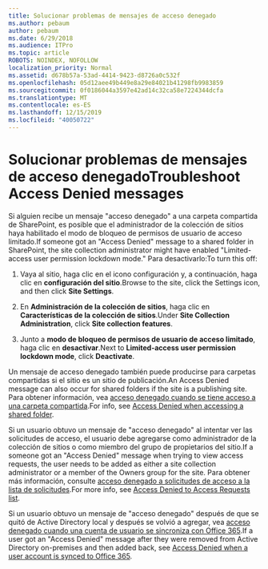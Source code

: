 ```yaml
---
title: Solucionar problemas de mensajes de acceso denegado
ms.author: pebaum
author: pebaum
ms.date: 6/29/2018
ms.audience: ITPro
ms.topic: article
ROBOTS: NOINDEX, NOFOLLOW
localization_priority: Normal
ms.assetid: d678b57a-53ad-4414-9423-d8726a0c532f
ms.openlocfilehash: 05d12aee49b449e8a29e84021b41298fb9983859
ms.sourcegitcommit: 0f0186044a3597e42ad14c32ca58e7224344dcfa
ms.translationtype: MT
ms.contentlocale: es-ES
ms.lasthandoff: 12/15/2019
ms.locfileid: "40050722"
---
```

# <a name="troubleshoot-access-denied-messages"></a><span data-ttu-id="c365c-102">Solucionar problemas de mensajes de acceso denegado</span><span class="sxs-lookup"><span data-stu-id="c365c-102">Troubleshoot Access Denied messages</span></span>

<span data-ttu-id="c365c-103">Si alguien recibe un mensaje "acceso denegado" a una carpeta compartida de SharePoint, es posible que el administrador de la colección de sitios haya habilitado el modo de bloqueo de permisos de usuario de acceso limitado.</span><span class="sxs-lookup"><span data-stu-id="c365c-103">If someone got an "Access Denied" message to a shared folder in SharePoint, the site collection administrator might have enabled "Limited-access user permission lockdown mode."</span></span> <span data-ttu-id="c365c-104">Para desactivarlo:</span><span class="sxs-lookup"><span data-stu-id="c365c-104">To turn this off:</span></span> 
  
1. <span data-ttu-id="c365c-105">Vaya al sitio, haga clic en el icono configuración y, a continuación, haga clic en **configuración del sitio**.</span><span class="sxs-lookup"><span data-stu-id="c365c-105">Browse to the site, click the Settings icon, and then click **Site Settings**.</span></span>
    
2. <span data-ttu-id="c365c-106">En **Administración de la colección de sitios**, haga clic en **Características de la colección de sitios**.</span><span class="sxs-lookup"><span data-stu-id="c365c-106">Under **Site Collection Administration**, click **Site collection features**.</span></span>
    
3. <span data-ttu-id="c365c-107">Junto a **modo de bloqueo de permisos de usuario de acceso limitado**, haga clic en **desactivar**.</span><span class="sxs-lookup"><span data-stu-id="c365c-107">Next to **Limited-access user permission lockdown mode**, click **Deactivate**.</span></span>
    
<span data-ttu-id="c365c-108">Un mensaje de acceso denegado también puede producirse para carpetas compartidas si el sitio es un sitio de publicación.</span><span class="sxs-lookup"><span data-stu-id="c365c-108">An Access Denied message can also occur for shared folders if the site is a publishing site.</span></span> <span data-ttu-id="c365c-109">Para obtener información, vea [acceso denegado cuando se tiene acceso a una carpeta compartida](https://go.microsoft.com/fwlink/?linkid=2004317).</span><span class="sxs-lookup"><span data-stu-id="c365c-109">For info, see [Access Denied when accessing a shared folder](https://go.microsoft.com/fwlink/?linkid=2004317).</span></span>
  
<span data-ttu-id="c365c-110">Si un usuario obtuvo un mensaje de "acceso denegado" al intentar ver las solicitudes de acceso, el usuario debe agregarse como administrador de la colección de sitios o como miembro del grupo de propietarios del sitio.</span><span class="sxs-lookup"><span data-stu-id="c365c-110">If a someone got an "Access Denied" message when trying to view access requests, the user needs to be added as either a site collection administrator or a member of the Owners group for the site.</span></span> <span data-ttu-id="c365c-111">Para obtener más información, consulte [acceso denegado a solicitudes de acceso a la lista de solicitudes](https://go.microsoft.com/fwlink/?linkid=2004220).</span><span class="sxs-lookup"><span data-stu-id="c365c-111">For more info, see [Access Denied to Access Requests list](https://go.microsoft.com/fwlink/?linkid=2004220).</span></span>
  
<span data-ttu-id="c365c-112">Si un usuario obtuvo un mensaje de "acceso denegado" después de que se quitó de Active Directory local y después se volvió a agregar, vea [acceso denegado cuando una cuenta de usuario se sincroniza con Office 365](https://go.microsoft.com/fwlink/?linkid=2004318).</span><span class="sxs-lookup"><span data-stu-id="c365c-112">If a user got an "Access Denied" message after they were removed from Active Directory on-premises and then added back, see [Access Denied when a user account is synced to Office 365](https://go.microsoft.com/fwlink/?linkid=2004318).</span></span>
  

